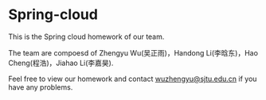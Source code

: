 # Spring-cloud
This is the Spring cloud homework of our team.

The team are compoesd of Zhengyu Wu(吴正雨)，Handong Li(李晗东)，Hao Cheng(程浩)，Jiahao Li(李嘉昊).

Feel free to view our homework and contact wuzhengyu@sjtu.edu.cn if you have any problems.
